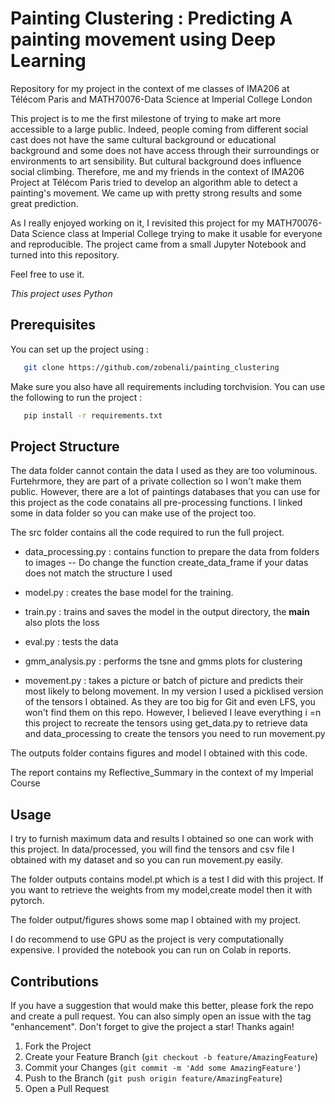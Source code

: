 # Painting Clustering : Predicting A painting movement using Deep Learning

Repository for my project in the context of me classes of IMA206 at Télécom Paris and MATH70076-Data Science at Imperial College London

This project is to me the first milestone of trying to make art more accessible to a large public. Indeed, people coming from different social cast does not have the same cultural background or educational background and some does not have access through their surroundings or environments to art sensibility. But cultural background does influence social climbing. Therefore, me and my friends in the context of IMA206 Project at Télécom Paris tried to develop an algorithm able to detect a painting's movement. We came up with pretty strong results and some great prediction.

As I really enjoyed working on it, I revisited this project for my MATH70076- Data Science class at Imperial College trying to make it usable for everyone and reproducible. The project came from a small Jupyter Notebook and turned into this repository. 

Feel free to use it.

_This project uses Python_

## Prerequisites
You can set up the project using : 

```sh
   git clone https://github.com/zobenali/painting_clustering
```

Make sure you also have all requirements including torchvision. You can use the following to run the project : 

```sh
   pip install -r requirements.txt
```
## Project Structure

The data folder cannot contain the data I used as they are too voluminous. Furtehrmore, they are part of a private collection so I won't make them public. However, there are a lot of paintings databases that you can use for this project as the code conatains all pre-processing functions. I linked some in data folder so you can make use of the project too.

The src folder contains all the code required to run the full project.

 - data_processing.py  : contains function to prepare the data from folders to images -- Do change the function create_data_frame if your datas does not match the structure I used

 - model.py : creates the base model for the training.
  
 - train.py : trains and saves the model in the output directory, the __main__ also plots the loss 

 - eval.py : tests the data

 - gmm_analysis.py : performs the tsne and gmms plots for clustering

 - movement.py : takes a picture or batch of picture and predicts their most likely to belong movement. In my version I used a picklised version of the tensors I obtained. As they are too big for Git and even LFS, you won't find them on this repo. However, I believed I leave everything i =n this project to recreate the tensors using get_data.py to retrieve data and data_processing to create the tensors you need to run movement.py

 The outputs folder contains figures and model I obtained with this code.

 The report contains my Reflective_Summary in the context of my Imperial Course

## Usage 
I try to furnish maximum data and results I obtained so one can work with this project. In data/processed, you will find the tensors and csv file I obtained with my dataset and so you can run movement.py easily. 

The folder outputs contains model.pt which is a test I did with this project.
If you want to retrieve the weights from my model,create model then it  with pytorch.

The folder output/figures shows some map I obtained with my project. 

I do recommend to use GPU as the project is very computationally expensive. I provided the notebook you can run on Colab in reports.

## Contributions
If you have a suggestion that would make this better, please fork the repo and create a pull request. You can also simply open an issue with the tag "enhancement".
Don't forget to give the project a star! Thanks again!

1. Fork the Project
2. Create your Feature Branch (`git checkout -b feature/AmazingFeature`)
3. Commit your Changes (`git commit -m 'Add some AmazingFeature'`)
4. Push to the Branch (`git push origin feature/AmazingFeature`)
5. Open a Pull Request


